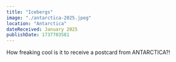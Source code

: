 ```yaml
---
title: "Icebergs"
image: "./antarctica-2025.jpeg"
location: "Antarctica"
dateReceived: January 2025
publishDate: 1737703581
---
```


How freaking cool is it to receive a postcard from ANTARCTICA?!
